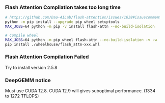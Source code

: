 ### Flash Attention Compilation takes too long time

```bash
# https://github.com/Dao-AILab/flash-attention/issues/1038#issuecomment-2439430999
python -m pip install --upgrade pip wheel setuptools
MAX_JOBS=64 python -m pip -v install flash-attn --no-build-isolation

# Compile wheel
MAX_JOBS=64 python -m pip wheel flash-attn --no-build-isolation -v -w ./wheelhouse
pip install ./wheelhouse/flash_attn-xxx.whl
```

### Flash Attention Compilation Failed
Try to install version 2.5.8

### DeepGEMM notice
Must use CUDA 12.8. CUDA 12.9 will gives suboptimal performance. (1334 to 1272 TFLOPS)